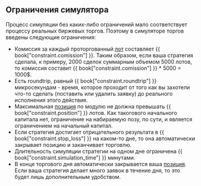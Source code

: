 ## Ограничения симулятора

Процесс симуляции без каких-либо ограничений мало соответствует процессу реальных биржевых торгов.
Поэтому в симуляторе торгов введены следующие ограничения:

- Комиссия за каждый проторгованный [лот](/terms.md#lot) составляет {{ book["constraint.comission"] }}.
  <!-- TODO(asalikhov): change equation when we know comission -->
  Таким образом, если ваша стратегия сделала, к примеру, 2000 сделок суммарным объемом 5000 лотов, то комиссия составит {{ book["constraint.comission"] }} * 5000 = 1000$.
- Есть roundtrip, равный {{ book["constraint.roundtrip"] }} микросекундам - время, которое проходит от того как вы захотели что-то сделать (поставить или удалить заявку) до реального исполнения этого действия.
- Максимальная [позиция](/terms.md#position) по модулю не должна превышать {{ book["constraint.position"] }} лотов.
  Как такогового начального капитала нет, ограничение на набираемую позу, по сути, и является ограничением на начальный капитал.
- Если стратегия достигает отрицательного результата в {{ book["constraint.stop_loss"] }} на каком-то дне, то она автоматически закрывает позицию и заканчивает торговлю.
- Длительность симуляции стратегии на одном дне ограничена {{ book["constraint.simulation_time"] }} минутами.
- В конце торгового дня автоматически закрывается ваша [позиция](/terms.md#position). Если ваша стратегия делает много заявок в течение дня, то это будет лишь дополнительным удобством.
